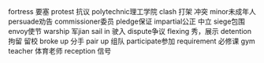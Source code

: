 fortress 要塞
protest 抗议
polytechnic理工学院
clash 打架 冲突
minor未成年人
persuade劝告
commissioner委员
pledge保证
impartial公正 中立
siege包围
envoy使节
warship 军jian
sail in 驶入
dispute争议
flexing 秀，展示
detention拘留 留校
broke up 分手
pair up 组队
participate参加
requirement 必修课
gym teacher 体育老师
reception 信号